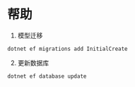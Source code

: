 # 帮助

1. 模型迁移 

```shell
dotnet ef migrations add InitialCreate
```

2. 更新数据库

```shell
dotnet ef database update
```